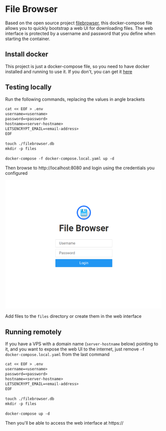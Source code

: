 # File Browser

Based on the open source project [filebrowser](https://github.com/filebrowser/filebrowser), this docker-compose file allows you to quickly bootstrap a web UI for downloading files. The web interface is protected by a username and password that you define when starting the container.

## Install docker

This project is just a docker-compose file, so you need to have docker installed and running to use it. If you don't, you can get it [here](https://github.com/sultanofcardio/scripts/tree/master/bash/install-docker)

## Testing locally

Run the following commands, replacing the values in angle brackets

```shell
cat << EOF > .env
username=<username>
password=<password>
hostname=<server-hostname>
LETSENCRYPT_EMAIL=<email-address>
EOF

touch ./filebrowser.db
mkdir -p files

docker-compose -f docker-compose.local.yaml up -d
```

Then browse to http://localhost:8080 and login using the credentials you configured

![Screenshot of the login page](img/login.png)

Add files to the `files` directory or create them in the web interface

## Running remotely

If you have a VPS with a domain name (`server-hostname` below) pointing to it, and you want to expose the web UI to the internet, just remove `-f docker-compose.local.yaml` from the last command

```shell
cat << EOF > .env
username=<username>
password=<password>
hostname=<server-hostname>
LETSENCRYPT_EMAIL=<email-address>
EOF

touch ./filebrowser.db
mkdir -p files

docker-compose up -d
```

Then you'll be able to access the web interface at https://<server-hostname>
